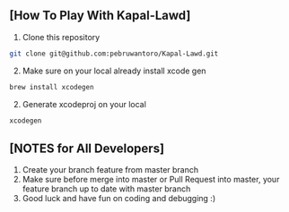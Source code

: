 ## [How To Play With Kapal-Lawd]
1. Clone this repository
```sh
git clone git@github.com:pebruwantoro/Kapal-Lawd.git
```
2. Make sure on your local already install xcode gen
```sh
brew install xcodegen 
```
2. Generate xcodeproj on your local
```sh
xcodegen
```

## [NOTES for All Developers]
1. Create your branch feature from master branch
2. Make sure before merge into master or Pull Request into master, your feature branch up to date with master branch
3. Good luck and have fun on coding and debugging :) 